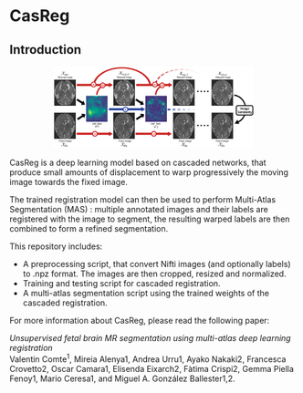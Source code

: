 # CasReg

## Introduction

<p align="center">
  <img src="https://github.com/ValBcn/CasReg/blob/master/images/casc_net.png?raw=true" title="Overview of the cascaded registration method" width=70% height=70%>
</p>


CasReg is a deep learning model based on cascaded networks, that produce small amounts of displacement to warp progressively the moving image towards the fixed image. 

The trained registration model can then be used to perform Multi-Atlas Segmentation (MAS) : multiple annotated images and their labels are registered with the image to segment, the resulting warped labels are then combined to form a refined segmentation.

This repository includes:
  - A preprocessing script, that convert Nifti images (and optionally labels) to .npz format. The images are then cropped, resized and normalized.
  - Training and testing script for cascaded registration.
  - A multi-atlas segmentation script using the trained weights of the cascaded registration.

For more information about CasReg, please read the following paper:

*Unsupervised fetal brain MR segmentation using multi-atlas deep learning registration*\
Valentin Comte<sup>1</sup>, Mireia Alenya1, Andrea Urru1, Ayako Nakaki2, Francesca Crovetto2, Oscar Camara1, Elisenda Eixarch2, Fàtima Crispi2, Gemma Piella Fenoy1, Mario Ceresa1, and Miguel A. González Ballester1,2.
